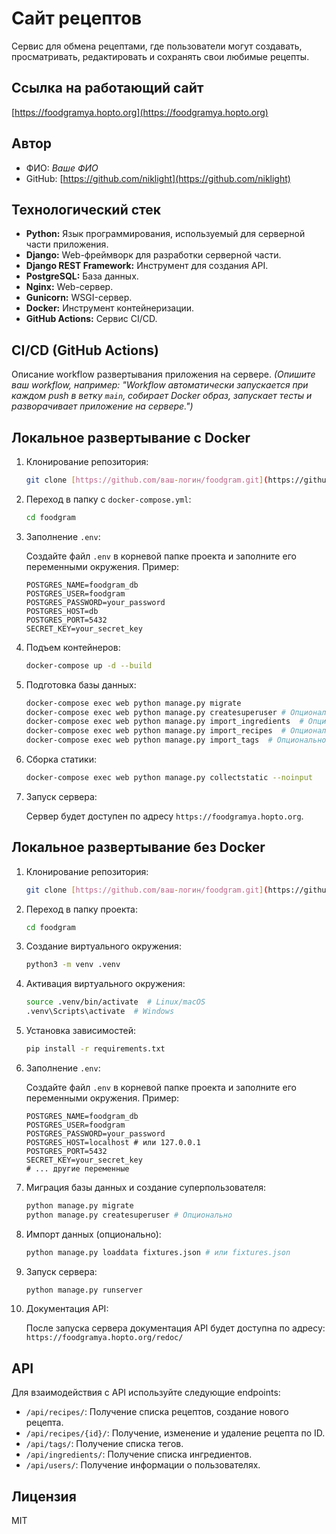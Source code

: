 # Сайт рецептов

Сервис для обмена рецептами, где пользователи могут создавать, просматривать, 
редактировать и сохранять свои любимые рецепты.

## Ссылка на работающий сайт

[https://foodgramya.hopto.org](https://foodgramya.hopto.org)

## Автор

*   ФИО: *Ваше ФИО*
*   GitHub: [https://github.com/niklight](https://github.com/niklight)

## Технологический стек

*   **Python:** Язык программирования, используемый для серверной части приложения.
*   **Django:** Web-фреймворк для разработки серверной части.
*   **Django REST Framework:** Инструмент для создания API.
*   **PostgreSQL:** База данных.
*   **Nginx:** Web-сервер.
*   **Gunicorn:** WSGI-сервер.
*   **Docker:** Инструмент контейнеризации.
*   **GitHub Actions:** Сервис CI/CD.

## CI/CD (GitHub Actions)

Описание workflow развертывания приложения на сервере. 
*(Опишите ваш workflow, например: 
"Workflow автоматически запускается при каждом push в ветку `main`, 
собирает Docker образ, 
запускает тесты и разворачивает приложение на сервере.")*

## Локальное развертывание с Docker

1.  Клонирование репозитория:

    ```bash
    git clone [https://github.com/ваш-логин/foodgram.git](https://github.com/niklight/foodgram.git)
    ```

2.  Переход в папку с `docker-compose.yml`:

    ```bash
    cd foodgram
    ```

3.  Заполнение `.env`:

    Создайте файл `.env` в корневой папке проекта и заполните его переменными окружения. Пример:

    ```
    POSTGRES_NAME=foodgram_db
    POSTGRES_USER=foodgram
    POSTGRES_PASSWORD=your_password
    POSTGRES_HOST=db
    POSTGRES_PORT=5432
    SECRET_KEY=your_secret_key
    ```

4.  Подъем контейнеров:

    ```bash
    docker-compose up -d --build
    ```

5.  Подготовка базы данных:

    ```bash
    docker-compose exec web python manage.py migrate
    docker-compose exec web python manage.py createsuperuser # Опционально
    docker-compose exec web python manage.py import_ingredients  # Опционально
    docker-compose exec web python manage.py import_recipes  # Опционально
    docker-compose exec web python manage.py import_tags  # Опционально
    ```

6.  Сборка статики:

    ```bash
    docker-compose exec web python manage.py collectstatic --noinput
    ```

7.  Запуск сервера:

    Сервер будет доступен по адресу `https://foodgramya.hopto.org`.

## Локальное развертывание без Docker

1.  Клонирование репозитория:

    ```bash
    git clone [https://github.com/ваш-логин/foodgram.git](https://github.com/niklight/foodgram.git)
    ```

2.  Переход в папку проекта:

    ```bash
    cd foodgram
    ```

3.  Создание виртуального окружения:

    ```bash
    python3 -m venv .venv
    ```

4.  Активация виртуального окружения:

    ```bash
    source .venv/bin/activate  # Linux/macOS
    .venv\Scripts\activate  # Windows
    ```

5.  Установка зависимостей:

    ```bash
    pip install -r requirements.txt
    ```

6.  Заполнение `.env`:

    Создайте файл `.env` в корневой папке проекта и заполните его переменными окружения. Пример:

    ```
    POSTGRES_NAME=foodgram_db
    POSTGRES_USER=foodgram
    POSTGRES_PASSWORD=your_password
    POSTGRES_HOST=localhost # или 127.0.0.1
    POSTGRES_PORT=5432
    SECRET_KEY=your_secret_key
    # ... другие переменные
    ```

7.  Миграция базы данных и создание суперпользователя:

    ```bash
    python manage.py migrate
    python manage.py createsuperuser # Опционально
    ```

8.  Импорт данных (опционально):

    ```bash
    python manage.py loaddata fixtures.json # или fixtures.json
    ```

9.  Запуск сервера:

    ```bash
    python manage.py runserver
    ```

10. Документация API:

    После запуска сервера документация API будет доступна по адресу: 
    `https://foodgramya.hopto.org/redoc/`

## API

Для взаимодействия с API используйте следующие endpoints:

*   `/api/recipes/`: Получение списка рецептов, создание нового рецепта.
*   `/api/recipes/{id}/`: Получение, изменение и удаление рецепта по ID.
*   `/api/tags/`: Получение списка тегов.
*   `/api/ingredients/`: Получение списка ингредиентов.
*   `/api/users/`: Получение информации о пользователях.

## Лицензия

MIT